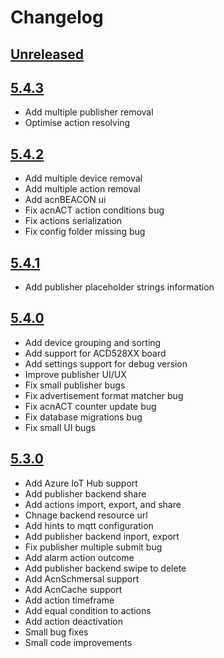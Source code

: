 # Changelog

## [Unreleased]

## [5.4.3]
- Add multiple publisher removal
- Optimise action resolving

## [5.4.2]
- Add multiple device removal
- Add multiple action removal
- Add acnBEACON ui
- Fix acnACT action conditions bug
- Fix actions serialization
- Fix config folder missing bug

## [5.4.1]
- Add publisher placeholder strings information

## [5.4.0]
- Add device grouping and sorting
- Add support for ACD528XX board
- Add settings support for debug version
- Improve publisher UI/UX
- Fix small publisher bugs
- Fix advertisement format matcher bug
- Fix acnACT counter update bug
- Fix database migrations bug
- Fix small UI bugs

## [5.3.0]
- Add Azure IoT Hub support
- Add publisher backend share
- Add actions import, export, and share
- Chnage backend resource url
- Add hints to mqtt configuration
- Add publisher backend inport, export
- Fix publisher multiple submit bug
- Add alarm action outcome
- Add publisher backend swipe to delete
- Add AcnSchmersal support
- Add AcnCache support
- Add action timeframe
- Add equal condition to actions
- Add action deactivation
- Small bug fixes
- Small code improvements

[Unreleased]: https://github.com/aconno/Sensorics/compare/master...develop
[5.4.3]: https://github.com/aconno/Sensorics/releases/tag/v5.4.3
[5.4.2]: https://github.com/aconno/Sensorics/releases/tag/v5.4.2
[5.4.1]: https://github.com/aconno/Sensorics/releases/tag/v5.4.1
[5.4.0]: https://github.com/aconno/Sensorics/releases/tag/v5.4.0
[5.3.0]: https://github.com/aconno/Sensorics/releases/tag/v5.3.0

